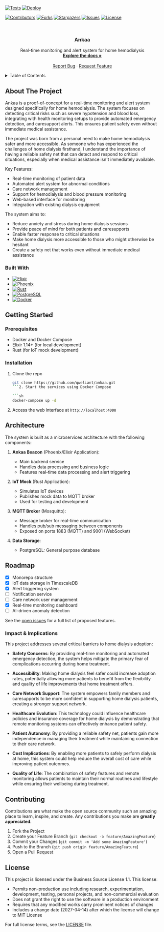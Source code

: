#

<!-- PROJECT SHIELDS -->
[![Tests](https://github.com/qweliant/ankaa/actions/workflows/test.yml/badge.svg)](https://github.com/qweliant/ankaa/actions/workflows/test.yml)
[![Deploy](https://github.com/qweliant/ankaa/actions/workflows/deploy.yml/badge.svg?branch=main)](https://github.com/qweliant/ankaa/actions/workflows/deploy.yml)

[![Contributors][contributors-shield]][contributors-url]
[![Forks][forks-shield]][forks-url]
[![Stargazers][stars-shield]][stars-url]
[![Issues][issues-shield]][issues-url]
[![License][license-shield]][license-url]

<!-- PROJECT LOGO -->
<br />
<div align="center">
  <h3 align="center">Ankaa</h3>

  <p align="center">
    Real-time monitoring and alert system for home hemodialysis
    <br />
    <a href="https://github.com/qweliant/ankaa"><strong>Explore the docs »</strong></a>
    <br />
    <br />
    <a href="https://github.com/qweliant/ankaa/issues">Report Bug</a>
    &middot;
    <a href="https://github.com/qweliant/ankaa/issues">Request Feature</a>
  </p>
</div>

<!-- TABLE OF CONTENTS -->
<details>
  <summary>Table of Contents</summary>
  <ol>
    <li>
      <a href="#about-the-project">About The Project</a>
      <ul>
        <li><a href="#built-with">Built With</a></li>
      </ul>
    </li>
    <li>
      <a href="#getting-started">Getting Started</a>
      <ul>
        <li><a href="#prerequisites">Prerequisites</a></li>
        <li><a href="#installation">Installation</a></li>
      </ul>
    </li>
    <li><a href="#architecture">Architecture</a></li>
    <li><a href="#impact--implications">Impact & Implications</a></li>
    <li><a href="#roadmap">Roadmap</a></li>
    <li><a href="#contributing">Contributing</a></li>
    <li><a href="#license">License</a></li>
  </ol>
</details>

<!-- ABOUT THE PROJECT -->

## About The Project

Ankaa is a proof-of-concept for a real-time monitoring and alert system designed specifically for home hemodialysis. The system focuses on detecting critical risks such as severe hypotension and blood loss, integrating with health monitoring setups to provide automated emergency detection, and caresupport alerts. This ensures patient safety even without immediate medical assistance.

The project was born from a personal need to make home hemodialysis safer and more accessible. As someone who has experienced the challenges of home dialysis firsthand, I understand the importance of having a reliable safety net that can detect and respond to critical situations, especially when medical assistance isn't immediately available.

Key Features:

- Real-time monitoring of patient data
- Automated alert system for abnormal conditions
- Care network management
- Support for hemodialysis and blood pressure monitoring
- Web-based interface for monitoring
- Integration with existing dialysis equipment

The system aims to:

- Reduce anxiety and stress during home dialysis sessions
- Provide peace of mind for both patients and caresupports
- Enable faster response to critical situations
- Make home dialysis more accessible to those who might otherwise be hesitant
- Create a safety net that works even without immediate medical assistance

### Built With

- [![Elixir][Elixir-badge]][Elixir-url]
- [![Phoenix][Phoenix-badge]][Phoenix-url]
- [![Rust][Rust-badge]][Rust-url]
- [![PostgreSQL][PostgreSQL-badge]][PostgreSQL-url]
- [![Docker][Docker-badge]][Docker-url]

<!-- GETTING STARTED -->

## Getting Started

### Prerequisites

- Docker and Docker Compose
- Elixir 1.14+ (for local development)
- Rust (for IoT mock development)

### Installation

1. Clone the repo

   ````sh
   git clone https://github.com/qweliant/ankaa.git
   ```2. Start the services using Docker Compose

   ```sh
   docker-compose up -d
   ````

2. Access the web interface at `http://localhost:4000`

<!-- ARCHITECTURE -->

## Architecture

The system is built as a microservices architecture with the following components:

1. **Ankaa Beacon** (Phoenix/Elixir Application):

   - Main backend service
   - Handles data processing and business logic
   - Features real-time data processing and alert triggering

2. **IoT Mock** (Rust Application):

   - Simulates IoT devices
   - Publishes mock data to MQTT broker
   - Used for testing and development

3. **MQTT Broker** (Mosquitto):

   - Message broker for real-time communication
   - Handles pub/sub messaging between components
   - Exposed on ports 1883 (MQTT) and 9001 (WebSocket)

4. **Data Storage**:
   - PostgreSQL: General purpose database

<!-- ROADMAP -->

## Roadmap

- [x] Monorepo structure
- [x] IoT data storage in TimescaleDB
- [x] Alert triggering system
- [ ] Notification service
- [ ] Care network user management
- [x] Real-time monitoring dashboard
- [ ] AI-driven anomaly detection

See the [open issues](https://github.com/qweliant/ankaa/issues) for a full list of proposed features.

### Impact & Implications

This project addresses several critical barriers to home dialysis adoption:

- **Safety Concerns**: By providing real-time monitoring and automated emergency detection, the system helps mitigate the primary fear of complications occurring during home treatment.

- **Accessibility**: Making home dialysis feel safer could increase adoption rates, potentially allowing more patients to benefit from the flexibility and quality of life improvements that home treatment offers.

- **Care Network Support**: The system empowers family members and caresupports to be more confident in supporting home dialysis patients, creating a stronger support network.

- **Healthcare Evolution**: This technology could influence healthcare policies and insurance coverage for home dialysis by demonstrating that remote monitoring systems can effectively enhance patient safety.

- **Patient Autonomy**: By providing a reliable safety net, patients gain more independence in managing their treatment while maintaining connection to their care network.

- **Cost Implications**: By enabling more patients to safely perform dialysis at home, this system could help reduce the overall cost of care while improving patient outcomes.

- **Quality of Life**: The combination of safety features and remote monitoring allows patients to maintain their normal routines and lifestyle while ensuring their wellbeing during treatment.

<!-- CONTRIBUTING -->

## Contributing

Contributions are what make the open source community such an amazing place to learn, inspire, and create. Any contributions you make are **greatly appreciated**.

1. Fork the Project
2. Create your Feature Branch (`git checkout -b feature/AmazingFeature`)
3. Commit your Changes (`git commit -m 'Add some AmazingFeature'`)
4. Push to the Branch (`git push origin feature/AmazingFeature`)
5. Open a Pull Request

<!-- LICENSE -->

## License

This project is licensed under the Business Source License 1.1. This license:

- Permits non-production use including research, experimentation, development, testing, personal projects, and non-commercial evaluation
- Does not grant the right to use the software in a production environment
- Requires that any modified works carry prominent notices of changes
- Includes a change date (2027-04-14) after which the license will change to MIT License

For full license terms, see the [LICENSE](LICENSE) file.

<!-- MARKDOWN LINKS & IMAGES -->

[contributors-shield]: https://img.shields.io/github/contributors/qweliant/ankaa.svg?style=for-the-badge
[contributors-url]: https://github.com/qweliant/ankaa/graphs/contributors
[forks-shield]: https://img.shields.io/github/forks/qweliant/ankaa.svg?style=for-the-badge
[forks-url]: https://github.com/qweliant/ankaa/network/members
[stars-shield]: https://img.shields.io/github/stars/qweliant/ankaa.svg?style=for-the-badge
[stars-url]: https://github.com/qweliant/ankaa/stargazers
[issues-shield]: https://img.shields.io/github/issues/qweliant/ankaa.svg?style=for-the-badge
[issues-url]: https://github.com/qweliant/ankaa/issues
[license-shield]: https://img.shields.io/github/license/qweliant/ankaa.svg?style=for-the-badge
[license-url]: https://github.com/qweliant/ankaa/blob/master/LICENSE
[Elixir-badge]: https://img.shields.io/badge/Elixir-4B275F?style=for-the-badge&logo=elixir&logoColor=white
[Elixir-url]: https://elixir-lang.org/
[Phoenix-badge]: https://img.shields.io/badge/Phoenix-FD4F00?style=for-the-badge&logo=phoenix&logoColor=white
[Phoenix-url]: https://www.phoenixframework.org/
[Rust-badge]: https://img.shields.io/badge/Rust-000000?style=for-the-badge&logo=rust&logoColor=white
[Rust-url]: https://www.rust-lang.org/
[Docker-badge]: https://img.shields.io/badge/Docker-2496ED?style=for-the-badge&logo=docker&logoColor=white
[Docker-url]: https://www.docker.com/
[PostgreSQL-badge]: https://img.shields.io/badge/PostgreSQL-336791?style=for-the-badge&logo=postgresql&logoColor=white
[PostgreSQL-url]: https://www.postgresql.org/
